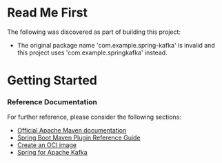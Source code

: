 # Read Me First
The following was discovered as part of building this project:

* The original package name 'com.example.spring-kafka' is invalid and this project uses 'com.example.springkafka' instead.

# Getting Started

### Reference Documentation
For further reference, please consider the following sections:

* [Official Apache Maven documentation](https://maven.apache.org/guides/index.html)
* [Spring Boot Maven Plugin Reference Guide](https://docs.spring.io/spring-boot/docs/2.4.5/maven-plugin/reference/html/)
* [Create an OCI image](https://docs.spring.io/spring-boot/docs/2.4.5/maven-plugin/reference/html/#build-image)
* [Spring for Apache Kafka](https://docs.spring.io/spring-boot/docs/2.4.5/reference/htmlsingle/#boot-features-kafka)

